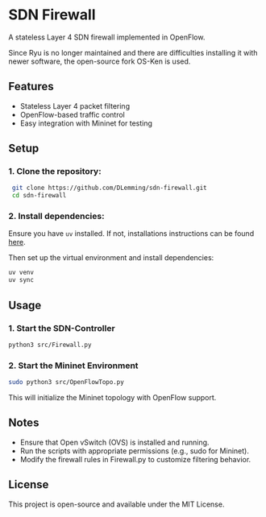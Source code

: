 # SDN Firewall

A stateless Layer 4 SDN firewall implemented in OpenFlow.

Since Ryu is no longer maintained and there are difficulties installing it with newer software, the open-source fork OS-Ken is used.

## Features
- Stateless Layer 4 packet filtering
- OpenFlow-based traffic control
- Easy integration with Mininet for testing

## Setup
### 1. Clone the repository:
   ```sh
    git clone https://github.com/DLemming/sdn-firewall.git
    cd sdn-firewall
   ```
### 2. Install dependencies:
Ensure you have ```uv``` installed. If not, installations instructions can be found [here](https://docs.astral.sh/uv/getting-started/installation/#standalone-installer).

Then set up the virtual environment and install dependencies:
   ```sh
   uv venv
   uv sync
   ```

## Usage
### 1. Start the SDN-Controller

```sh
python3 src/Firewall.py
```

### 2. Start the Mininet Environment
```sh
sudo python3 src/OpenFlowTopo.py
```
This will initialize the Mininet topology with OpenFlow support.

## Notes
- Ensure that Open vSwitch (OVS) is installed and running.
- Run the scripts with appropriate permissions (e.g., sudo for Mininet).
- Modify the firewall rules in Firewall.py to customize filtering behavior.

## License
This project is open-source and available under the MIT License.